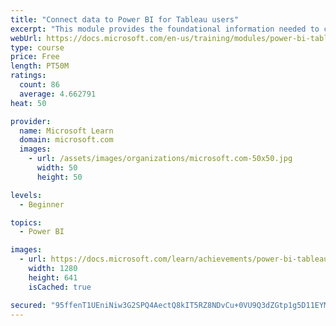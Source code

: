 ```yaml
---
title: "Connect data to Power BI for Tableau users"
excerpt: "This module provides the foundational information needed to connect to your data confidently with the new platform."
webUrl: https://docs.microsoft.com/en-us/training/modules/power-bi-tableau-data-connectivity/
type: course
price: Free
length: PT50M
ratings:
  count: 86
  average: 4.662791
heat: 50

provider:
  name: Microsoft Learn
  domain: microsoft.com
  images:
    - url: /assets/images/organizations/microsoft.com-50x50.jpg
      width: 50
      height: 50

levels:
  - Beginner

topics:
  - Power BI

images:
  - url: https://docs.microsoft.com/learn/achievements/power-bi-tableau-data-connectivity-social.png
    width: 1280
    height: 641
    isCached: true

secured: "95ffenT1UEniNiw3G2SPQ4AectQ8kIT5RZ8NDvCu+0VU9Q3dZGtp1g5D11EYMQ+lck1pehXIUz3yilWr6xbw258ryHwzANrcKZRC9OmIn7RLVlNWxRc0AFWS1Xo4AHrow3/wb92s/5mMdj2uk9Nr0bvr6BLvjuT5SSjxaWKlMhC1qm8BkQifySecYwLo+mpqCdUQ7ocP49QMi4Vnq8d9XP6C2leryKz7GBsOTeW7WvCh9koS3mE833ax+hoRK8935dt2G2BSwpr67JIVsCAyVTYJTaRqKDKzBTVnf0SWHOA06dBysATcPw6Rw0pEnUNne4qQwQMeAVoc3eH/VaFYAuk7unBo/8bzY2atMSrsldICzq7RrKwZ1onY9JPpwnBn73YFLm/BuOMB9Rf/IOsIpVj1BIWv96nIjbzaHX8EdGE=;DYFLpMsne26iMfjBuXbDFQ=="
---
```


